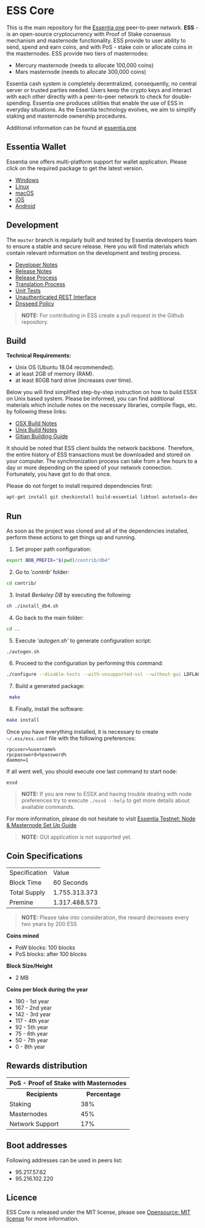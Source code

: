 # ESS Core

This is the main repository for the [Essentia one](https://essentia.one) peer-to-peer network. **ESS** - is an open-source cryptocurrency with Proof of Stake consensus mechanism and masternode functionality. ESS provide to user ability to send, spend and earn coins, and with PoS - stake coin or allocate coins in the masternodes.
ESS provide two tiers of masternodes:
  - Mercury masternode (needs to allocate 100,000 coins)
  - Mars masternode (needs to allocate 300,000 coins)

Essentia cash system is completely decentralized, consequently, no central server or trusted parties needed. Users keep the crypto keys and interact with each other directly with a peer-to-peer network to check for double-spending. Essentia one produces utilities that enable the use of ESS in everyday situations. As the Essentia technology evolves, we aim to simplify staking and masternode ownership procedures.

Additional information can be found at [essentia.one](http://www.essentia.one)

Essentia Wallet
-----------
Essentia one offers multi-platform support for wallet application. Please click on the required package to get the latest version.
- [Windows](https://essentia.one/installations/Essentia-windows-0.0.2.exe)
- [Linux](https://essentia.one/installations/Essentia-0.0.5.pkg)
- [macOS](https://essentia.one/installations/Essentia-0.0.5.pkg)
- [iOS](https://itunes.apple.com/ua/app/essentia/id1438535734?mt=8)
- [Android](https://play.google.com/store/apps/details?id=one.essentia.app)

Development
-----------

The `master` branch is regularly built and tested by Essentia developers team to ensure a stable and secure release. Here you will find materials which contain relevant information on the development and testing process.

- [Developer Notes](developer-notes.md)
- [Release Notes](release-notes.md)
- [Release Process](release-process.md)
- [Translation Process](translation_process.md)
- [Unit Tests](unit-tests.md)
- [Unauthenticated REST Interface](REST-interface.md)
- [Dnsseed Policy](dnsseed-policy.md)


>**NOTE:** For contributing in ESS create a pull request in the Github repository.

Build
-----------
**Technical Requirements:**

- Unix OS (Ubuntu 18.04 recommended).
- at least 2GB of memory (RAM).
- at least 80GB hard drive (increases over time).

Below you will find simplified step-by-step instruction on how to build ESSX on Unix based system. Please be informed, you can find additional materials which include notes on the necessary libraries, compile flags, etc. by following these links:

- [OSX Build Notes](build-osx.md)
- [Unix Build Notes](build-unix.md)
- [Gitian Building Guide](gitian-building.md)

It should be noted that ESS client builds the network backbone.  Therefore, the entire history of ESS transactions must be downloaded and stored on your computer. The synchronization process can take from a few hours to a day or more depending on the speed of your network connection. Fortunately, you have got to do that once.

Please do not forget to install required dependencies first:
```sh
apt-get install git checkinstall build-essential libtool autotools-dev automake pkg-config libssl-dev libevent-dev bsdmainutils python3 libboost-system-dev libboost-filesystem-dev libboost-chrono-dev libboost-program-options-dev libboost-test-dev libboost-thread-dev libminiupnpc-dev libzmq3-dev libqt5gui5 libqt5core5a libqt5dbus5 qttools5-dev qttools5-dev-tools libprotobuf-dev protobuf-compiler libqrencode-dev libdb-dev libdb++-dev
```
Run
-----------
As soon as the project was cloned and all of the dependencies installed, perform these actions to get things up and running.

1. Set proper path configuration:

```sh
export BDB_PREFIX="$(pwd)/contrib/db4"
```

2.  Go to *'contrib'* folder:
```sh
cd contrib/
```
3. Install *Berkeley DB* by executing the following:
```sh
sh ./install_db4.sh
```
4. Go back to the main folder:
```sh
cd ..
```
5. Execute *'autogen.sh'* to generate configuration script:
```sh
./autogen.sh
```
6. Proceed to the configuration by performing this command:
```sh
./configure --disable-tests --with-unsupported-ssl --without-gui LDFLAGS="-L${BDB_PREFIX}/lib/" CPPFLAGS="-I${BDB_PREFIX}/include/"
```
7. Build a generated package:
```sh
 make
```
8. Finally, install the software:
```sh
make install
```

Once you have everything installed, it is necessary to create  `~/.ess/ess.conf` file with the following preferences:

```
rpcuser=%username%
rpcpassword=%password%
daemon=1
```
If all went well, you should execute one last command to start node:
```
essd
```
>**NOTE:** If you are new to ESSX and having trouble dealing with node preferences try to execute `./essd --help` to get more details about available commands.

For more information, please do not hesitate to visit [Essentia Testnet: Node & Masternode Set Up Guide](https://medium.com/essentia_one/essentia-testnet-node-masternode-set-up-guide-3440bd26e6e)

>**NOTE:** GUI application is not supported yet.


Coin Specifications
-----------
<table>
<tr><td>Specification</td><td>Value</td></tr>
<tr><td>Block Time</td><td>60 Seconds</td></tr>
<tr><td>Total Supply</td><td>1.755.313.373</td></tr>
<tr><td>Premine</td><td>1.317.488.573</td></tr>
</table>


>**NOTE:** Please take into consideration, the reward decreases every two years by 200 ESS

**Coins mined**

- PoW blocks: 100 blocks
- PoS blocks: after 100 blocks

**Block Size/Height**
- 2 MB

**Coins per block  during the year**
<ul>
<li>190 - 1st year</li>
<li>167 - 2nd year</li>
<li>142 - 3rd year</li>
<li>117 - 4th year</li>
<li>92 - 5th year</li>
<li>75 - 6th year</li>
<li>50 - 7th year</li>
<li>0 - 8th year</li>
</ul>



Rewards distribution
-----------
<table>
<th colspan=4>PoS - Proof of Stake with Masternodes</th>
<tr><th>Recipients</th><th>Percentage</th></tr>
<tr><td>Staking</td><td>38% </td></tr>
<tr><td>Masternodes</td><td>45% </td></tr>
<tr><td>Network Support</td><td>17% </td></tr>
</table>

Boot addresses
-----------
Following addresses can be used in peers list:
- 95.217.57.62
- 95.216.102.220

Licence
-----------

ESS Core is released under the MIT license, please see [Opensource: MIT license](https://opensource.org/licenses/MIT) for more information.
